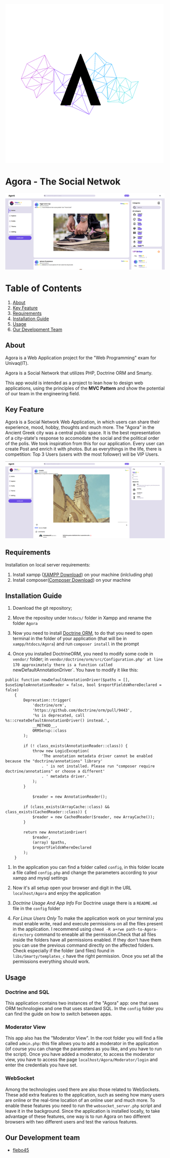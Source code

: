 ![Agora Logo](libs/Smarty/immagini/2.png)

# Agora - The Social Netwok

![Agora Homepage](libs/Smarty/immagini/AgoraHomepage.png)

# Table of Contents

1. [About](#about)
1. [Key Feature](#key-feature)
1. [Requirements](#requirements)
1. [Installation Guide](#installation-guide)
1. [Usage](#usage)
1. [Our Development Team](#our-development-team)

## About

Agora is a Web Application project for the "Web Programming" exam for Univaq(IT).

Agora is a Social Network that utilizes PHP, Doctrine ORM and Smarty.

This app would is intended as a project to lean how to design web applications, using the principles of the **MVC Pattern** and show the potential of our team in the engineering field.

## Key Feature

Agorà is a Social Network Web Application, in which users can share their experience, mood, hobby, thoughts and much more.
The "Agora" in the Ancient Greek city was a central public space. It is the best representation of a city-state's response to accomodate the social and the political order of the polis.
We took inspiration from this for our application.
Every user can create Post and enrich it with photos. But as everythings in the life, there is competition: Top 3 Users (users with the most follower) will be VIP Users.

![Agora Profilepage](libs/Smarty/immagini/AgoraProfile.png)

## Requirements

Installation on local server requirements:

1. Install xampp ([XAMPP Download](https://www.apachefriends.org/it/download.html)) on your machine (inlcluding php)
1. Install composer([Composer Download](https://getcomposer.org/download/)) on your machine

## Installation Guide

1. Download the git repository;
1. Move the repositoy under `htdocs/` folder in Xampp and rename the folder `Agora`

1. Now you need to install [Doctrine ORM](https://www.doctrine-project.org/), to do that you need to open terminal in the folder of your application (that will be in `xampp/htdocs/Agora`) and run `composer install` in the prompt

1. Once you installed DoctrineORM, you need to modify some code in `vendor/` folder; in `vendor/doctrine/orm/src/Configuration.php' at line 170 approximately there is a function called `newDefaultAnnotationDriver`. You have to modify it like this:

```Configuration.php
public function newDefaultAnnotationDriver($paths = [], $useSimpleAnnotationReader = false, bool $reportFieldsWhereDeclared = false)
    {
        Deprecation::trigger(
            'doctrine/orm',
            'https://github.com/doctrine/orm/pull/9443',
            '%s is deprecated, call %s::createDefaultAnnotationDriver() instead.',
            __METHOD__,
            ORMSetup::class
        );

        if (! class_exists(AnnotationReader::class)) {
            throw new LogicException(
                'The annotation metadata driver cannot be enabled because the "doctrine/annotations" library'
                . ' is not installed. Please run "composer require doctrine/annotations" or choose a different'
                . ' metadata driver.'
            );
        }

            $reader = new AnnotationReader();

        if (class_exists(ArrayCache::class) && class_exists(CachedReader::class)) {
            $reader = new CachedReader($reader, new ArrayCache());
        }

        return new AnnotationDriver(
            $reader,
            (array) $paths,
            $reportFieldsWhereDeclared
        );
    }
```

1. In the application you can find a folder called `config`, in this folder locate a file called `config.php` and change the parameters according to your xampp and mysql settings

1. Now it's all setup open your browser and digit in the URL `localhost/Agora` and enjoy the application

1. _Doctrine Usage And App Info_ For Doctrine usage there is a `README.md` file in the `config` folder

1. _For Linux Users Only_ To make the application work on your terminal you must enable write, read and execute permissions on all the files present in the application. I recommend using `chmod -R a+rwe path-to-Agora-directory` command to eneable all the permission.Check that all files inside the folders have all permissions enabled. If they don't have them you can use the previous command directly on the affected folders. Check especially if the folder (and files) found in `libs/Smarty/templates_c` have the right permission. Once you set all the permissions everything should work.

## Usage

### Doctrine and SQL

This application contains two instances of the "Agora" app: one that uses ORM technologies and one that uses standard SQL. In the `config` folder you can find the guide on how to switch between apps.

### Moderator View

This app also has the "Moderator View". In the root folder you will find a file called `admin.php`: this file allows you to add a moderator in the application (of course you can change the parameters as you like, and you have to run the script). Once you have added a moderator, to access the moderator view, you have to access the page `localhost/Agora/Moderator/login` and enter the credentials you have set.

### WebSocket

Among the technologies used there are also those related to WebSockets. These add extra features to the application, such as seeing how many users are online or the real-time location of an online user and much more. To enable these features you need to run the `websocket_server.php` script and leave it in the background. Since the application is installed locally, to take advantage of these features, one way is to run Agora on two different browsers with two different users and test the various features.

## Our Development team

- [flebo45](https://github.com/flebo45)
